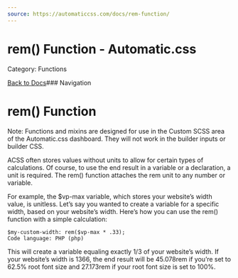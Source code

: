 ```yaml
---
source: https://automaticcss.com/docs/rem-function/
---
```


# rem() Function - Automatic.css

Category: Functions

[Back to Docs](https://automaticcss.com/docs)### Navigation

# rem() Function

Note: Functions and mixins are designed for use in the Custom SCSS area of the Automatic.css dashboard. They will not work in the builder inputs or builder CSS.

ACSS often stores values without units to allow for certain types of calculations. Of course, to use the end result in a variable or a declaration, a unit is required. The rem() function attaches the rem unit to any number or variable.

For example, the $vp-max variable, which stores your website’s width value, is unitless. Let’s say you wanted to create a variable for a specific width, based on your website’s width. Here’s how you can use the rem() function with a simple calculation:

```
$my-custom-width: rem($vp-max * .33);
Code language: PHP (php)
```

This will create a variable equaling exactly 1/3 of your website’s width. If your website’s width is 1366, the end result will be 45.078rem if you’re set to 62.5% root font size and 27.173rem if your root font size is set to 100%.

